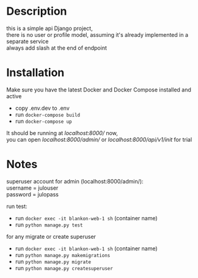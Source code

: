 
# Description
this is a simple api Django project,   
there is no user or profile model, assuming it's already implemented in a separate service    
always add slash at the end of endpoint   



# Installation
Make sure you have the latest Docker and Docker Compose installed and active
- copy .env.dev to .env
- run `docker-compose build`
- run `docker-compose up`

It should be running at *localhost:8000/* now,     
you can open *localhost:8000/admin/* or *localhost:8000/api/v1/init* for trial   



# Notes
superuser account for admin (localhost:8000/admin/):    
username = julouser   
password = julopass   

run test:   
- run `docker exec -it blankon-web-1 sh` (container name)
- run `python manage.py test`

for any migrate or create superuser
- run `docker exec -it blankon-web-1 sh` (container name)
- run `python manage.py makemigrations`
- run `python manage.py migrate`
- run `python manage.py createsuperuser`  
